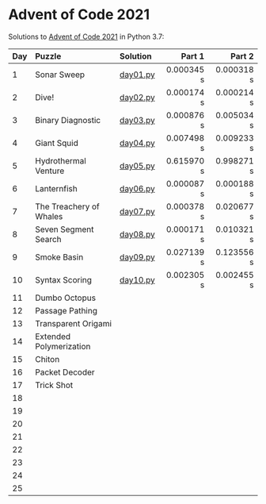 # Advent of Code 2021

Solutions to [Advent of Code 2021](https://adventofcode.com/2021/) in Python 3.7:

| Day | Puzzle                  | Solution                   | Part 1     | Part 2     |
| :-- | :---------------------- | :--------------------------| ---------: | ---------: |
| 1   | Sonar Sweep             | [day01.py](Day01/day01.py) | 0.000345 s | 0.000318 s |
| 2   | Dive!                   | [day02.py](Day02/day02.py) | 0.000174 s | 0.000214 s |
| 3   | Binary Diagnostic       | [day03.py](Day03/day03.py) | 0.000876 s | 0.005034 s |
| 4   | Giant Squid             | [day04.py](Day04/day04.py) | 0.007498 s | 0.009233 s |
| 5   | Hydrothermal Venture    | [day05.py](Day05/day05.py) | 0.615970 s | 0.998271 s |
| 6   | Lanternfish             | [day06.py](Day06/day06.py) | 0.000087 s | 0.000188 s |
| 7   | The Treachery of Whales | [day07.py](Day07/day07.py) | 0.000378 s | 0.020677 s |
| 8   | Seven Segment Search    | [day08.py](Day08/day08.py) | 0.000171 s | 0.010321 s |
| 9   | Smoke Basin             | [day09.py](Day09/day09.py) | 0.027139 s | 0.123556 s |
| 10  | Syntax Scoring          | [day10.py](Day10/day10.py) | 0.002305 s | 0.002455 s |
| 11  | Dumbo Octopus           |                            |            |            |
| 12  | Passage Pathing         |                            |            |            |
| 13  | Transparent Origami     |                            |            |            |
| 14  | Extended Polymerization |                            |            |            |
| 15  | Chiton                  |                            |            |            |
| 16  | Packet Decoder          |                            |            |            |
| 17  | Trick Shot              |                            |            |            |
| 18  |                         |                            |            |            |
| 19  |                         |                            |            |            |
| 20  |                         |                            |            |            |
| 21  |                         |                            |            |            |
| 22  |                         |                            |            |            |
| 23  |                         |                            |            |            |
| 24  |                         |                            |            |            |
| 25  |                         |                            |            |            |
